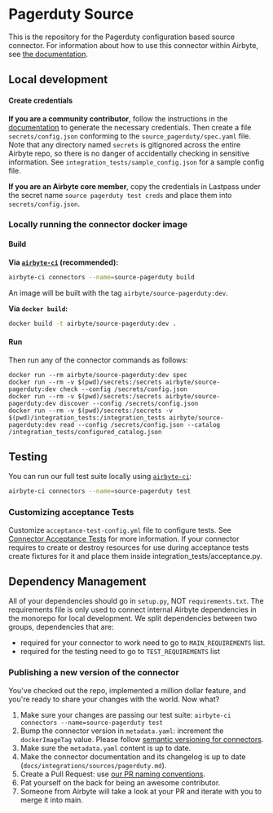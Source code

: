 # Pagerduty Source

This is the repository for the Pagerduty configuration based source connector.
For information about how to use this connector within Airbyte, see [the documentation](https://docs.airbyte.com/integrations/sources/pagerduty).

## Local development

#### Create credentials

**If you are a community contributor**, follow the instructions in the [documentation](https://docs.airbyte.com/integrations/sources/pagerduty)
to generate the necessary credentials. Then create a file `secrets/config.json` conforming to the `source_pagerduty/spec.yaml` file.
Note that any directory named `secrets` is gitignored across the entire Airbyte repo, so there is no danger of accidentally checking in sensitive information.
See `integration_tests/sample_config.json` for a sample config file.

**If you are an Airbyte core member**, copy the credentials in Lastpass under the secret name `source pagerduty test creds`
and place them into `secrets/config.json`.

### Locally running the connector docker image

#### Build

**Via [`airbyte-ci`](https://github.com/airbytehq/airbyte/blob/main/airbyte-ci/connectors/pipelines/README.md) (recommended):**

```bash
airbyte-ci connectors --name=source-pagerduty build
```

An image will be built with the tag `airbyte/source-pagerduty:dev`.

**Via `docker build`:**

```bash
docker build -t airbyte/source-pagerduty:dev .
```

#### Run

Then run any of the connector commands as follows:

```
docker run --rm airbyte/source-pagerduty:dev spec
docker run --rm -v $(pwd)/secrets:/secrets airbyte/source-pagerduty:dev check --config /secrets/config.json
docker run --rm -v $(pwd)/secrets:/secrets airbyte/source-pagerduty:dev discover --config /secrets/config.json
docker run --rm -v $(pwd)/secrets:/secrets -v $(pwd)/integration_tests:/integration_tests airbyte/source-pagerduty:dev read --config /secrets/config.json --catalog /integration_tests/configured_catalog.json
```

## Testing

You can run our full test suite locally using [`airbyte-ci`](https://github.com/airbytehq/airbyte/blob/main/airbyte-ci/connectors/pipelines/README.md):

```bash
airbyte-ci connectors --name=source-pagerduty test
```

### Customizing acceptance Tests

Customize `acceptance-test-config.yml` file to configure tests. See [Connector Acceptance Tests](https://docs.airbyte.com/connector-development/testing-connectors/connector-acceptance-tests-reference) for more information.
If your connector requires to create or destroy resources for use during acceptance tests create fixtures for it and place them inside integration_tests/acceptance.py.

## Dependency Management

All of your dependencies should go in `setup.py`, NOT `requirements.txt`. The requirements file is only used to connect internal Airbyte dependencies in the monorepo for local development.
We split dependencies between two groups, dependencies that are:

- required for your connector to work need to go to `MAIN_REQUIREMENTS` list.
- required for the testing need to go to `TEST_REQUIREMENTS` list

### Publishing a new version of the connector

You've checked out the repo, implemented a million dollar feature, and you're ready to share your changes with the world. Now what?

1. Make sure your changes are passing our test suite: `airbyte-ci connectors --name=source-pagerduty test`
2. Bump the connector version in `metadata.yaml`: increment the `dockerImageTag` value. Please follow [semantic versioning for connectors](https://docs.airbyte.com/contributing-to-airbyte/resources/pull-requests-handbook/#semantic-versioning-for-connectors).
3. Make sure the `metadata.yaml` content is up to date.
4. Make the connector documentation and its changelog is up to date (`docs/integrations/sources/pagerduty.md`).
5. Create a Pull Request: use [our PR naming conventions](https://docs.airbyte.com/contributing-to-airbyte/resources/pull-requests-handbook/#pull-request-title-convention).
6. Pat yourself on the back for being an awesome contributor.
7. Someone from Airbyte will take a look at your PR and iterate with you to merge it into main.
